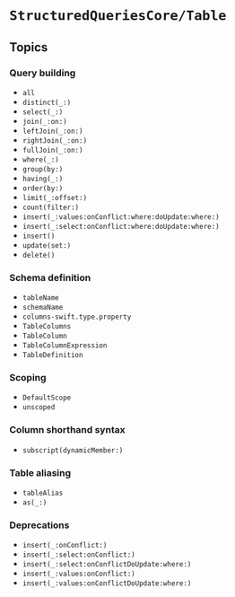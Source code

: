 # ``StructuredQueriesCore/Table``

## Topics

### Query building

- ``all``
- ``distinct(_:)``
- ``select(_:)``
- ``join(_:on:)``
- ``leftJoin(_:on:)``
- ``rightJoin(_:on:)``
- ``fullJoin(_:on:)``
- ``where(_:)``
- ``group(by:)``
- ``having(_:)``
- ``order(by:)``
- ``limit(_:offset:)``
- ``count(filter:)``
- ``insert(_:values:onConflict:where:doUpdate:where:)``
- ``insert(_:select:onConflict:where:doUpdate:where:)``
- ``insert()``
- ``update(set:)``
- ``delete()``

### Schema definition

- ``tableName``
- ``schemaName``
- ``columns-swift.type.property``
- ``TableColumns``
- ``TableColumn``
- ``TableColumnExpression``
- ``TableDefinition``

### Scoping

- ``DefaultScope``
- ``unscoped``

### Column shorthand syntax

- ``subscript(dynamicMember:)``

### Table aliasing

- ``tableAlias``
- ``as(_:)``

### Deprecations

- ``insert(_:onConflict:)``
- ``insert(_:select:onConflict:)``
- ``insert(_:select:onConflictDoUpdate:where:)``
- ``insert(_:values:onConflict:)``
- ``insert(_:values:onConflictDoUpdate:where:)``
